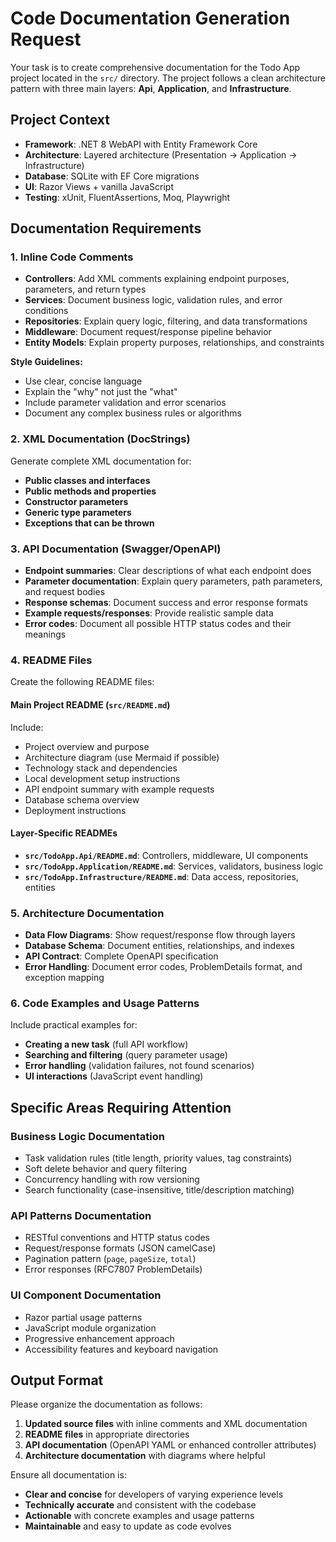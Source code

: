 # Code Documentation Generation Request

Your task is to create comprehensive documentation for the Todo App project located in the `src/` directory. The project follows a clean architecture pattern with three main layers: **Api**, **Application**, and **Infrastructure**.

## Project Context
- **Framework**: .NET 8 WebAPI with Entity Framework Core
- **Architecture**: Layered architecture (Presentation → Application → Infrastructure)
- **Database**: SQLite with EF Core migrations
- **UI**: Razor Views + vanilla JavaScript
- **Testing**: xUnit, FluentAssertions, Moq, Playwright

## Documentation Requirements

### 1. Inline Code Comments
- **Controllers**: Add XML comments explaining endpoint purposes, parameters, and return types
- **Services**: Document business logic, validation rules, and error conditions
- **Repositories**: Explain query logic, filtering, and data transformations
- **Middleware**: Document request/response pipeline behavior
- **Entity Models**: Explain property purposes, relationships, and constraints

**Style Guidelines:**
- Use clear, concise language
- Explain the "why" not just the "what"
- Include parameter validation and error scenarios
- Document any complex business rules or algorithms

### 2. XML Documentation (DocStrings)
Generate complete XML documentation for:
- **Public classes and interfaces**
- **Public methods and properties**
- **Constructor parameters**
- **Generic type parameters**
- **Exceptions that can be thrown**

### 3. API Documentation (Swagger/OpenAPI)
- **Endpoint summaries**: Clear descriptions of what each endpoint does
- **Parameter documentation**: Explain query parameters, path parameters, and request bodies
- **Response schemas**: Document success and error response formats
- **Example requests/responses**: Provide realistic sample data
- **Error codes**: Document all possible HTTP status codes and their meanings

### 4. README Files
Create the following README files:

#### **Main Project README** (`src/README.md`)
Include:
- Project overview and purpose
- Architecture diagram (use Mermaid if possible)
- Technology stack and dependencies
- Local development setup instructions
- API endpoint summary with example requests
- Database schema overview
- Deployment instructions

#### **Layer-Specific READMEs**
- **`src/TodoApp.Api/README.md`**: Controllers, middleware, UI components
- **`src/TodoApp.Application/README.md`**: Services, validators, business logic
- **`src/TodoApp.Infrastructure/README.md`**: Data access, repositories, entities

### 5. Architecture Documentation
- **Data Flow Diagrams**: Show request/response flow through layers
- **Database Schema**: Document entities, relationships, and indexes
- **API Contract**: Complete OpenAPI specification
- **Error Handling**: Document error codes, ProblemDetails format, and exception mapping

### 6. Code Examples and Usage Patterns
Include practical examples for:
- **Creating a new task** (full API workflow)
- **Searching and filtering** (query parameter usage)
- **Error handling** (validation failures, not found scenarios)
- **UI interactions** (JavaScript event handling)

## Specific Areas Requiring Attention

### Business Logic Documentation
- Task validation rules (title length, priority values, tag constraints)
- Soft delete behavior and query filtering
- Concurrency handling with row versioning
- Search functionality (case-insensitive, title/description matching)

### API Patterns Documentation
- RESTful conventions and HTTP status codes
- Request/response formats (JSON camelCase)
- Pagination pattern (`page`, `pageSize`, `total`)
- Error responses (RFC7807 ProblemDetails)

### UI Component Documentation
- Razor partial usage patterns
- JavaScript module organization
- Progressive enhancement approach
- Accessibility features and keyboard navigation

## Output Format
Please organize the documentation as follows:
1. **Updated source files** with inline comments and XML documentation
2. **README files** in appropriate directories
3. **API documentation** (OpenAPI YAML or enhanced controller attributes)
4. **Architecture documentation** with diagrams where helpful

Ensure all documentation is:
- **Clear and concise** for developers of varying experience levels
- **Technically accurate** and consistent with the codebase
- **Actionable** with concrete examples and usage patterns
- **Maintainable** and easy to update as code evolves